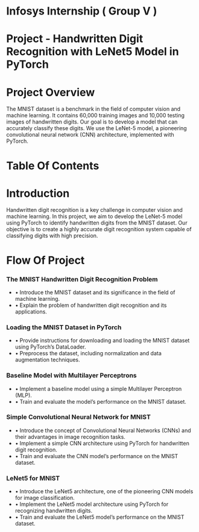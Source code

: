 # Infosys Internship ( Group V )
# Project - Handwritten Digit Recognition with LeNet5 Model in PyTorch

# Project Overview
The MNIST dataset is a benchmark in the field of computer vision and machine learning. It contains 60,000 training images and 10,000 testing images of handwritten digits. Our goal is to develop a model that can accurately classify these digits. We use the LeNet-5 model, a pioneering convolutional neural network (CNN) architecture, implemented with PyTorch.

# Table Of Contents
 




# Introduction
Handwritten digit recognition is a key challenge in computer vision and machine learning. In this project, we aim to develop the LeNet-5 model using PyTorch to identify handwritten digits from the MNIST dataset. Our objective is to create a highly accurate digit recognition system capable of classifying digits with high precision.

# Flow Of Project
 ### The MNIST Handwritten Digit Recognition Problem
  - • Introduce the MNIST dataset and its significance in the field of machine learning.
  - • Explain the problem of handwritten digit recognition and its applications.
 ### Loading the MNIST Dataset in PyTorch
  - • Provide instructions for downloading and loading the MNIST dataset using PyTorch’s DataLoader.
  - • Preprocess the dataset, including normalization and data augmentation techniques.
 ### Baseline Model with Multilayer Perceptrons
  - • Implement a baseline model using a simple Multilayer Perceptron (MLP).
  - • Train and evaluate the model’s performance on the MNIST dataset.
 ### Simple Convolutional Neural Network for MNIST
  - • Introduce the concept of Convolutional Neural Networks (CNNs) and their advantages in image
      recognition tasks.
  - • Implement a simple CNN architecture using PyTorch for handwritten digit recognition.
  - • Train and evaluate the CNN model’s performance on the MNIST dataset.
 ### LeNet5 for MNIST
  - • Introduce the LeNet5 architecture, one of the pioneering CNN models for image classification.
  - • Implement the LeNet5 model architecture using PyTorch for recognizing handwritten digits.
  - • Train and evaluate the LeNet5 model’s performance on the MNIST dataset.








